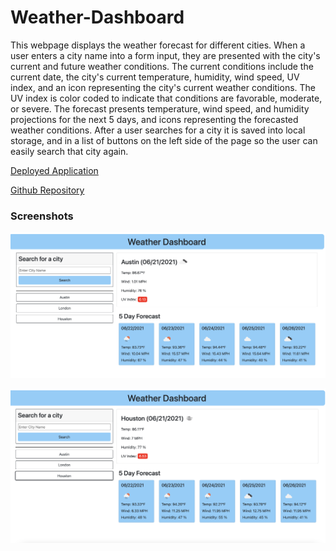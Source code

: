 # Weather-Dashboard


This webpage displays the weather forecast for different cities. When a user enters a city name into a form input, they are presented with the city's current and future weather conditions. The current conditions include the current date, the city's current temperature, humidity, wind speed, UV index, and an icon representing the city's current weather conditions. The UV index is color coded to indicate that conditions are favorable, moderate, or severe. The forecast presents temperature, wind speed, and humidity projections for the next 5 days, and icons representing the forecasted weather conditions. After a user searches for a city it is saved into local storage, and in a list of buttons on the left side of the page so the user can easily search that city again. 


[Deployed Application](https://lrk83.github.io/Weather-Dashboard/)


[Github Repository](https://github.com/lrk83/Weather-Dashboard)

### Screenshots

![Deployed Application](https://github.com/lrk83/Weather-Dashboard/blob/main/photos/Screen%20Shot%202021-06-21%20at%2010.38.28%20AM.png)

![Deployed Application](https://github.com/lrk83/Weather-Dashboard/blob/main/photos/Screen%20Shot%202021-06-21%20at%2010.38.46%20AM.png)